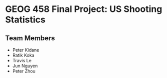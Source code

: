 # GEOG 458 Final Project: US Shooting Statistics

## Team Members

- Peter Kidane
- Ratik Koka
- Travis Le
- Jun Nguyen
- Peter Zhou
